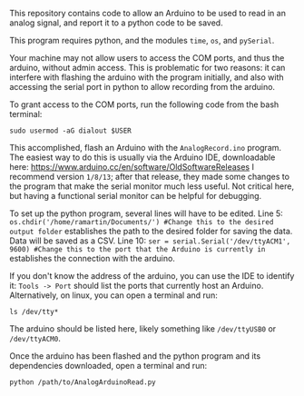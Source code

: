 This repository contains code to allow an Arduino to be used to read in an analog signal, and report it to a python code to be saved.

This program requires python, and the modules `time`, `os`, and `pySerial`.

Your machine may not allow users to access the COM ports, and thus the arduino, without admin access. This is problematic for two reasons: it can interfere with flashing the arduino with the program initially, and also with accessing the serial port in python to allow recording from the arduino.

To grant access to the COM ports, run the following code from the bash terminal:

```sudo usermod -aG dialout $USER```


This accomplished, flash an Arduino with the `AnalogRecord.ino` program. The easiest way to do this is usually via the Arduino IDE, downloadable here: https://www.arduino.cc/en/software/OldSoftwareReleases
I recommend version `1/8/13`; after that release, they made some changes to the program that make the serial monitor much less useful. Not critical here, but having a functional serial monitor can be helpful for debugging.

To set up the python program, several lines will have to be edited.
Line 5: `os.chdir('/home/ramartin/Documents/') #Change this to the desired output folder` establishes the path to the desired folder for saving the data. Data will be saved as a CSV.
Line 10: `ser = serial.Serial('/dev/ttyACM1', 9600) #Change this to the port that the Arduino is currently in` establishes the connection with the arduino. 

If you don't know the address of the arduino, you can use the IDE to identify it: `Tools -> Port` should list the ports that currently host an Arduino. Alternatively, on linux, you can open a terminal and run:

```ls /dev/tty*```

The arduino should be listed here, likely something like `/dev/ttyUSB0` or `/dev/ttyACM0`.

Once the arduino has been flashed and the python program and its dependencies downloaded, open a terminal and run:

```python /path/to/AnalogArduinoRead.py```
